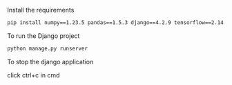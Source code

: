 Install the requirements
```bash
pip install numpy==1.23.5 pandas==1.5.3 django==4.2.9 tensorflow==2.14.0 opencv-python==4.7.0.72 keras==2.14.0
```
To run the Django project
```bash
python manage.py runserver
```
To stop the django application

click ctrl+c in cmd
